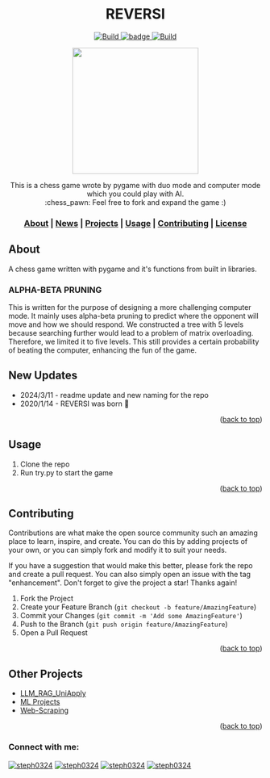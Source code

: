 <h1 align="center"> REVERSI </h1>

<p align="center">
    <a href="https://github.com/stephanie0324/Finetune_LLM/stargazers">
        <img alt="Build" src="https://img.shields.io/github/stars/stephanie0324/REVERSI.svg?color=yellow&style=flat&label=Stars&logoColor=white">
    </a>
    <a href="https://github.com/stephanie0324/Finetune_LLM/forks">
        <img alt="badge" src="https://img.shields.io/github/forks/stephanie0324/REVERSI.svg?style=flat&label=Forks">
    </a>
    <a href="https://github.com/FlagOpen/FlagEmbedding">
            <img alt="Build" src="https://img.shields.io/badge/Contribution-Welcome-lightblue">
    </a>
</p>

<p align="center"> <img src="https://github.com/stephanie0324/REVERSI/blob/master/reversi.gif" width="250" , hieght= "250">  </p>
<p align="center">
</p>


<!---Project Label--->

<p align="center">
    This is a chess game wrote by pygame with duo mode and computer mode which you could play with AI.
    <br>  
    :chess_pawn: Feel free to fork and expand the game :) 
    <br>
    <h3 align="center">
    <p>
        <a href=#about-the-project>About</a> |
        <a href=#new-updates>News</a> |
        <a href="#project-lists">Projects</a> |
        <a href=#usage>Usage</a> |
        <a href="#contributing">Contributing</a> |
        <a href="#license">License</a> 
    </p>
  </h3>
  </p>

## About
A chess game written with pygame and it's functions from built in libraries.
### ALPHA-BETA PRUNING
This is written for the purpose of designing a more challenging computer mode. It mainly uses alpha-beta pruning to predict where the opponent will move and how we should respond. We constructed a tree with 5 levels because searching further would lead to a problem of matrix overloading. Therefore, we limited it to five levels. This still provides a certain probability of beating the computer, enhancing the fun of the game.
## New Updates
* 2024/3/11 - readme update and new naming for the repo
* 2020/1/14 - REVERSI was born :confetti_ball:

<p align="right">(<a href="#readme-top">back to top</a>)</p>

## Usage
1. Clone the repo
2. Run try.py to start the game
<p align="right">(<a href="#readme-top">back to top</a>)</p>


## Contributing
Contributions are what make the open source community such an amazing place to learn, inspire, and create. 
You can do this by adding projects of your own, or you can simply fork and modify it to suit your needs.

If you have a suggestion that would make this better, please fork the repo and create a pull request. You can also simply open an issue with the tag "enhancement".
Don't forget to give the project a star! Thanks again!

1. Fork the Project
2. Create your Feature Branch (`git checkout -b feature/AmazingFeature`)
3. Commit your Changes (`git commit -m 'Add some AmazingFeature'`)
4. Push to the Branch (`git push origin feature/AmazingFeature`)
5. Open a Pull Request

<p align="right">(<a href="#readme-top">back to top</a>)</p>


## Other Projects
* [LLM_RAG_UniApply](https://github.com/stephanie0324/LLM_RAG_UniApply)
* [ML Projects](https://github.com/stephanie0324/ML_practrice)
* [Web-Scraping](https://github.com/stephanie0324/Web-Scraping-)

<p align="right">(<a href="#readme-top">back to top</a>)</p>



<h3 align="left">Connect with me:</h3>
<p align="left">
<a href="https://www.facebook.com/profile.php?id=100005029028402&locale=zh_TW" target="blank"><img align="center" src="https://img.shields.io/badge/Facebook-1877F2?style=for-the-badge&logo=facebook&logoColor=white" alt="steph0324" /></a>
<a href="https://www.linkedin.com/in/stephanie-chiang-42100b165/" target="blank"><img align="center" src="https://img.shields.io/badge/LinkedIn-0077B5?style=for-the-badge&logo=linkedin&logoColor=white" alt="steph0324"/></a>
<a href="https://www.instagram.com/yrs_2499?igsh=MXJ5MHNpc2ZxNHh5NA%3D%3D&utm_source=qr" target="blank"><img align="center" src="https://img.shields.io/badge/Instagram-E4405F?style=for-the-badge&logo=instagram&logoColor=white" alt="steph0324" /></a>
<a href="https://www.youtube.com/channel/UCpIrOv7O2R7HfpCEMQEOOKQ" target="blank"><img align="center" src="https://img.shields.io/badge/YouTube-FF0000?style=for-the-badge&logo=youtube&logoColor=white" alt="steph0324" /></a>
</p>
